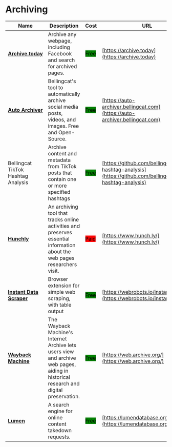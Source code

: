 # Archiving

| Name | Description | Cost | URL |
| --- | --- | --- | --- |
| [**Archive.today**](../../tools/archive.today/README.md) | Archive any webpage, including Facebook and search for archived pages. | <mark style="background-color:green;">Free</mark> | [https://archive.today](https://archive.today) |
| [**Auto Archiver**](../../tools/auto-archiver/README.md) | Bellingcat's tool to automatically archive social media posts, videos, and images. Free and Open-Source. | <mark style="background-color:green;">Free</mark> | [https://auto-archiver.bellingcat.com](https://auto-archiver.bellingcat.com) |
| Bellingcat TikTok Hashtag Analysis | Archive content and metadata from TikTok posts that contain one or more specified hashtags | <mark style="background-color:green;">Free</mark> | [https://github.com/bellingcat/tiktok-hashtag-analysis](https://github.com/bellingcat/tiktok-hashtag-analysis) |
| [**Hunchly**](../../tools/hunchly/README.md) | An archiving tool that tracks online activities and preserves essential information about the web pages researchers visit. | <mark style="background-color:red;">Paid</mark> | [https://www.hunch.ly/](https://www.hunch.ly/) |
| [**Instant Data Scraper**](../../tools/instant-data-scraper/README.md) | Browser extension for simple web scraping, with table output | <mark style="background-color:green;">Free</mark> | [https://webrobots.io/instantdata/](https://webrobots.io/instantdata/) |
| [**Wayback Machine**](../../tools/internet-archive/README.md) | The Wayback Machine's Internet Archive lets users view and archive web pages, aiding in historical research and digital preservation. | <mark style="background-color:green;">Free</mark> | [https://web.archive.org/](https://web.archive.org/) |
| [**Lumen**](../../tools/lumen/README.md) | A search engine for online content takedown requests. | <mark style="background-color:green;">Free</mark> | [https://lumendatabase.org/](https://lumendatabase.org/) |